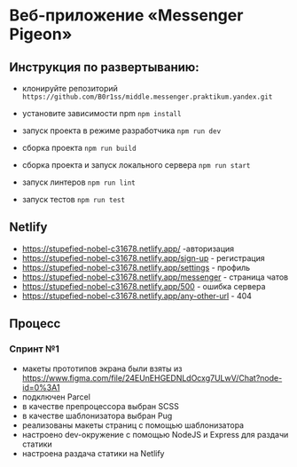 # Веб-приложение «Messenger Pigeon»

## Инструкция по развертыванию:
- клонируйте репозиторий `https://github.com/B0r1ss/middle.messenger.praktikum.yandex.git`
- уcтановите зависимости npm `npm install`

- запуск проекта в режиме разработчика `npm run dev`
- сборка проекта `npm run build`
- сборка проекта и запуск локального сервера `npm run start`
- запуск линтеров `npm run lint`
- запуск тестов `npm run test`

## Netlify

- https://stupefied-nobel-c31678.netlify.app/ -авторизация
- https://stupefied-nobel-c31678.netlify.app/sign-up - регистрация
- https://stupefied-nobel-c31678.netlify.app/settings - профиль
- https://stupefied-nobel-c31678.netlify.app/messenger - страница чатов
- https://stupefied-nobel-c31678.netlify.app/500 - ошибка сервера
- https://stupefied-nobel-c31678.netlify.app/any-other-url - 404

## Процесс
### Спринт №1
- макеты прототипов экрана были взяты из https://www.figma.com/file/24EUnEHGEDNLdOcxg7ULwV/Chat?node-id=0%3A1
- подключен Parcel
- в качестве препроцессора выбран SCSS
- в качестве шаблонизатора выбран Pug
- реализованы макеты страниц с помощью шаблонизатора
- настроено dev-окружение с помощью NodeJS и Express для раздачи статики 
- настроена раздача статики на Netlify
